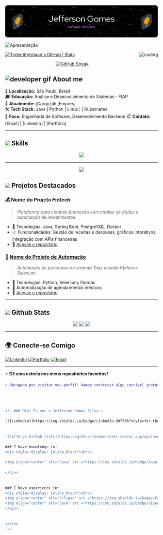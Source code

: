 
![Header](./images/Banner2.png)

![Apresentação](https://readme-typing-svg.demolab.com/?lines=Olá!;Seja+bem+vindo+ao+meu+GitHub.;&center=true&vCenter=true&size=45&width=1000&color=#36BCF7FF&font=Honk&size)


[![TridentifyIshaan's GitHub | Stats](https://stats.quine.sh/TridentifyIshaan/github?theme=dark)](https://quine.sh?utm_source=widgets&utm_campaign=TridentifyIshaan)
<img align="right" alt="coding" height="200" src="https://i.pinimg.com/originals/81/17/8b/81178b47a8598f0c81c4799f2cdd4057.gif">

<!-- Substitua pelo link de uma imagem de banner personalizada -->


<p align="center">
  <a href="https://git.io/streak-stats">
    <img src="https://streak-stats.demolab.com/?center=True&user=Jeffergs&theme=dark" alt="GitHub Streak">
  </a>
</p>



<h2> <img src="https://github.com/HalemoGPA/HalemoGPA/blob/main/images/Developer.gif" alt="developer gif"  height="28px"> About me </h2>

📍 **Localização:** São Paulo, Brasil  
🎓 **Educação:** Análise e Desenvolvimento de Sistemas - FIAP <br>
💼 **Atualmente:** [Cargo] @ [Empres]  
🛠️ **Tech Stack:** Java | Python | Linux |  | Kubernetes  
🎯 **Foco:** Engenharia de Software, Desenvolvimento Backend 
📫 **Contato:** [Email] | [LinkedIn] | [Portfólio]


---

<h2> <img src = "https://media2.giphy.com/media/QssGEmpkyEOhBCb7e1/giphy.gif?cid=ecf05e47a0n3gi1bfqntqmob8g9aid1oyj2wr3ds3mg700bl&rid=giphy.gif" width = 28px> Skills </h2>

<div align="center">
  <img src="https://skillicons.dev/icons?i=java,python,git,linux" width="450" />
</div>

---

<p align="center">
<img src="https://media.giphy.com/media/WUlplcMpOCEmTGBtBW/giphy.gif" width="100">

<!--<p align="center">
<img src="https://i.ibb.co/QPmHs8r/projects.gif"> -->
<h2> <img src="https://media.giphy.com/media/WUlplcMpOCEmTGBtBW/giphy.gif" width="28"> Projetos Destacados </h2>

### 💰 **[Nome do Projeto Fintech](https://github.com/seu-usuario/nome-do-projeto)**
> *Plataforma para controle financeiro com análise de dados e automação de investimentos.*
- 🔹 Tecnologias: Java, Spring Boot, PostgreSQL, Docker
- 📈 Funcionalidades: Gestão de receitas e despesas, gráficos interativos, integração com APIs financeiras
- 🚀 [Acesse o repositório](https://github.com/seu-usuario/nome-do-projeto)

### 🤖 **[Nome do Projeto de Automação](https://github.com/seu-usuario/nome-do-projeto-automacao)**
> *Automação de processos no sistema Tasy usando Python e Selenium.*
- 🔹 Tecnologias: Python, Selenium, Pandas
- 🤖 Automatização de agendamentos médicos
- 🚀 [Acesse o repositório](https://github.com/seu-usuario/nome-do-projeto-automacao)

---

<h2> <img src = "https://i.pinimg.com/originals/65/c4/f4/65c4f452571be1261e9c623f7da488ac.gif" width = 28px> Github Stats  </h2>

<div align="center">
  <img src="https://github-readme-stats.vercel.app/api?username=Jeffergs&show_icons=true&theme=radical" width="400" />
  <img src="https://github-readme-streak-stats.herokuapp.com/?username=Jeffergs&theme=radical" width="400" />
  <img src=https://github-readme-streak-stats.herokuapp.com/?username=Jeffergs&theme=radical)>
</div>

---

## 🌍 Conecte-se Comigo

[![LinkedIn](https://img.shields.io/badge/LinkedIn-0077B5?style=for-the-badge&logo=linkedin&logoColor=white)](https://linkedin.com/in/seu-usuario)
[![Portfolio](https://img.shields.io/badge/Portfolio-000?style=for-the-badge&logo=vercel&logoColor=white)](https://seu-portfolio.com)
[![Email](https://img.shields.io/badge/Email-D14836?style=for-the-badge&logo=gmail&logoColor=white)](mailto:seu-email@gmail.com)

---

⭐ **Dê uma estrela nos meus repositórios favoritos!**

```diff
+ Obrigado por visitar meu perfil! Vamos construir algo incrível juntos. 🚀




<!--### Olá! Eu sou o Jefferson Gomes Silva ✌️

[![Linkedin](https://img.shields.io/badge/LinkedIn-0077B5?style=for-the-badge&logo=linkedin&logoColor=white)](www.linkedin.com/in/jefferson-g-silva)


![Jeffergs GitHub stats](https://github-readme-stats.vercel.app/api?username=Jeffergs&show_icons=true&theme=algolia)

### I have knowledge in:
<div style="display: inline_block"><br/>

<img align="center" alt="Java" src ="https://img.shields.io/badge/Java-ED8B00?style=for-the-badge&logo=openjdk&logoColor=white" />

</div>


### I have experience in:
<div style="display: inline_block"><br/>
<img align="center" alt="Eclipse" src ="https://img.shields.io/badge/Eclipse-2C2255?style=for-the-badge&logo=eclipse&logoColor=white" />
<img align="center" alt="Java" src ="https://img.shields.io/badge/Visual_Studio_Code-0078D4?style=for-the-badge&logo=visual%20studio%20code&logoColor=white" />
</div>


</div>
-->


